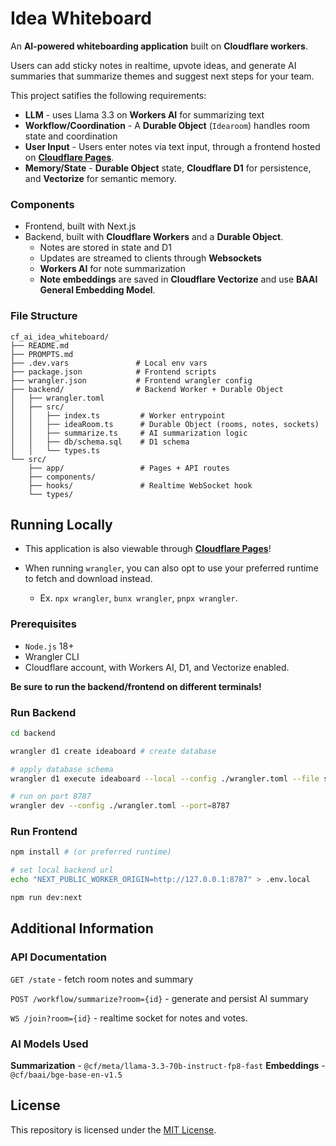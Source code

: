 # Idea Whiteboard

An **AI-powered whiteboarding application** built on **Cloudflare workers**.

Users can add sticky notes in realtime, upvote ideas, and generate AI summaries that summarize themes and suggest next steps for your team.

This project satifies the following requirements:
* **LLM** - uses Llama 3.3 on **Workers AI** for summarizing text
* **Workflow/Coordination** - A **Durable Object** (`Idearoom`) handles room state and coordination
* **User Input** - Users enter notes via text input, through a frontend hosted on [**Cloudflare Pages**](https://idea-whiteboard.mustaeen18-b19.workers.dev/).
* **Memory/State** - **Durable Object** state, **Cloudflare D1** for persistence, and **Vectorize** for semantic memory.

### Components
* Frontend, built with Next.js
* Backend, built with **Cloudflare Workers** and a **Durable Object**.
  * Notes are stored in state and D1
  * Updates are streamed to clients through **Websockets**
  * **Workers AI** for note summarization
  * **Note embeddings** are saved in **Cloudflare Vectorize** and use **BAAI General Embedding Model**.

### File Structure
```
cf_ai_idea_whiteboard/
├── README.md
├── PROMPTS.md
├── .dev.vars               # Local env vars
├── package.json            # Frontend scripts
├── wrangler.json           # Frontend wrangler config
├── backend/                # Backend Worker + Durable Object
│   ├── wrangler.toml
│   ├── src/
│   │   ├── index.ts         # Worker entrypoint
│   │   ├── ideaRoom.ts      # Durable Object (rooms, notes, sockets)
│   │   ├── summarize.ts     # AI summarization logic
│   │   ├── db/schema.sql    # D1 schema
│   │   └── types.ts
└── src/
    ├── app/                 # Pages + API routes
    ├── components/
    ├── hooks/               # Realtime WebSocket hook
    └── types/
```

## Running Locally

* This application is also viewable through [**Cloudflare Pages**](https://idea-whiteboard.mustaeen18-b19.workers.dev/)!

* When running `wrangler`, you can also opt to use your preferred runtime to fetch and download instead.
  * Ex. `npx wrangler`, `bunx wrangler`, `pnpx wrangler`.

### Prerequisites
* `Node.js` 18+
* Wrangler CLI
* Cloudflare account, with Workers AI, D1, and Vectorize enabled.

**Be sure to run the backend/frontend on different terminals!**

### Run Backend
```bash
cd backend

wrangler d1 create ideaboard # create database 

# apply database schema
wrangler d1 execute ideaboard --local --config ./wrangler.toml --file src/db/schema.sql

# run on port 8787
wrangler dev --config ./wrangler.toml --port=8787
```

### Run Frontend
```bash
npm install # (or preferred runtime)

# set local backend url
echo "NEXT_PUBLIC_WORKER_ORIGIN=http://127.0.0.1:8787" > .env.local

npm run dev:next
```

## Additional Information

### API Documentation
`GET /state` - fetch room notes and summary 

`POST /workflow/summarize?room={id}` - generate and persist AI summary

`WS /join?room={id}` - realtime socket for notes and votes.

### AI Models Used
**Summarization** - `@cf/meta/llama-3.3-70b-instruct-fp8-fast`
**Embeddings** - `@cf/baai/bge-base-en-v1.5`

## License

This repository is licensed under the [MIT License](LICENSE).